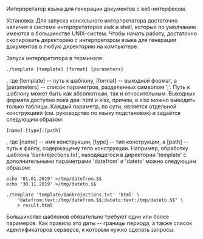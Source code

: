 Интерпретатор языка для генерации документов с веб-интерфесом.

Установка:
   Для запуска консольного интерпретатора достаточно наличия в системе
интерпретаторов awk и shell, которые по умолчанию имеются в большинстве
UNIX-систем. Чтобы начать работу, достаточно скопировать директорию с
интерпретором языка для генерации документов в любую директорию на
компьютере.

Запуск интерпретатора в терминале:

	./template [template] [format] [parameters]

, где [template] -- путь к шаблону, [format] -- выходной формат, а
[parameters] -- список параметров, разделенных символом ';'. Путь к
шаблону может быть как абсолютным, так и относительным. Выходных формата
доступно пока два: html и xlsx, причем, в xlsx можно выводить только
таблицы.
   Каждый параметр, по сути, является отдельной конструкцией (см.
руководство по языку подстановок) и задаётся следующим образом:

	[name]:[type]:[path]

, где [name] -- имя конструкции, [type] -- тип конструкции, а [path] --
путь к файлу, содержащему тело конструкции.
   Например, обработку шаблона 'bankrejections.txt', находящегося в
директории 'template' с дополнительными параметрами 'datefrom' и
'dateto' можно следующим образом:

	echo '01.01.2019' >/tmp/datefrom.$$
	echo '30.11.2019' >/tmp/dateto.$$

	./template 'template/bankrejections.txt' 'html' \
		"datefrom:text:/tmp/datefrom.$$;dateto:text:/tmp/dateto.$$" \
		> result.html

   Большинство шаблонов обязательно требуют один или более парамеров.
Как правило это даты -- границы периода, а также список идентификаторов
серверов, к которым нужно сделать запросы.
